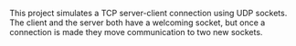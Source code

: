 This project simulates a TCP server-client connection using UDP sockets. The client and the server both have a welcoming socket, but once a connection is made they move communication to two new sockets. 
